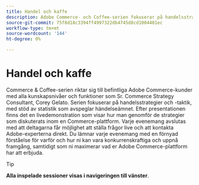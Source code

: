 ```yaml
---
title: Handel och kaffe
description: Adobe Commerce- och Coffee-serien fokuserar på handelsstrategier och -taktik, som stöds av statistik som avspeglar händelsetemat.
source-git-commit: 75f8d18c3394ff4997322db4745d8cd1004481ec
workflow-type: tm+mt
source-wordcount: '144'
ht-degree: 0%

---
```


# Handel och kaffe

Commerce &amp; Coffee-serien riktar sig till befintliga Adobe Commerce-kunder med alla kunskapsnivåer och funktioner som Sr. Commerce Strategy Consultant, Corey Gelato. Serien fokuserar på handelsstrategier och -taktik, med stöd av statistik som avspeglar händelseämnet. Efter presentationen finns det en livedemonstration som visar hur man genomför de strategier som diskuterats inom en Commerce-plattform. Varje evenemang avslutas med att deltagarna får möjlighet att ställa frågor live och att kontakta Adobe-experterna direkt. Du lämnar varje evenemang med en förnyad förståelse för varför och hur ni kan vara konkurrenskraftiga och uppnå framgång, samtidigt som ni maximerar vad er Adobe Commerce-plattform har att erbjuda.

<!--
## What's New

<table>
<tr>
  <td>
    <a href="https://experienceleague.adobe.com/docs/events/apac-commerce-recordings/2022/analysis-tool.html">
      <img alt="Adobe Commerce Site Wide Analysis Tool" src="./assets/analysis-tool.png" />
    </a>
     <div>
      <a href="https://experienceleague.adobe.com/docs/events/apac-commerce-recordings/2022/analysis-tool.html">
        <strong>Adobe Commerce Site Wide Analysis Tool</strong>
      </a>
    </div>
    <p>
    <em>This webinar is ideal for merchants who want to get real-time access to all system insights, proactive steps to resolve any Adobe Commerce site problems and monitor overall site health.</em>
    <p>
  </td>
  <td>
    <a href="https://experienceleague.adobe.com/docs/events/apac-commerce-recordings/2022/new-relic.html">
      <img alt="New Relic Masterclass" src="./assets/new-relic.png" />
    </a>
     <div>
      <a href="https://experienceleague.adobe.com/docs/events/apac-commerce-recordings/2022/new-relic.html">
        <strong>New Relic Masterclass</strong>
      </a>
    </div>
    <p>
    <em>Join this webinar to learn how to take control of your infrastructure with New Relic. Approach your next campaign with absolute confidence by accessing and understanding your infrastructure data.</em>
    <p>
  </td>  
  <td>
    <a href="https://experienceleague.adobe.com/docs/events/apac-commerce-recordings/2022/upgrade.html">
      <img alt="Benefits of upgrading to Adobe Commerce 2.4.4" src="./assets/upgrade.png" />
    </a>
     <div>
      <a href="https://experienceleague.adobe.com/docs/events/apac-commerce-recordings/2022/upgrade.html">
        <strong>Benefits of upgrading to Adobe Commerce 2.4.4</strong>
      </a>
    </div>
    <p>
    <em>The latest Adobe Commerce release marks a step forward in commerce capabilities, security and performance. Join this webinar to find out how to plan and execute a smooth upgrade to take advantage of the latest improvements.</em>
    <p>
  </td>
</tr>
</table>
-->

>[!TIP]
>
>**Alla inspelade sessioner visas i navigeringen till vänster**.
